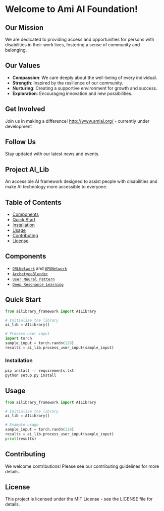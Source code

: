 # Welcome to Ami AI Foundation!

## Our Mission
We are dedicated to providing access and opportunities for persons with disabilities in their work lives, fostering a sense of community and belonging.

## Our Values
- **Compassion**: We care deeply about the well-being of every individual.
- **Strength**: Inspired by the resilience of our community.
- **Nurturing**: Creating a supportive environment for growth and success.
- **Exploration**: Encouraging innovation and new possibilities.

## Get Involved
Join us in making a difference! <http://www.amiai.org/> - currently under development

## Follow Us
Stay updated with our latest news and events. 

## Project AI_Lib

An accessible AI framework designed to assist people with disabilities and make AI technology more accessible to everyone.

## Table of Contents

- [Components](#components)
- [Quick Start](#quick-start)
- [Installation](#installation)
- [Usage](#usage)
- [Contributing](#contributing)
- [License](#license)

## Components

- [`DRLNetwork`](drl_upn_networks.py) and [`UPNNetwork`](drl_upn_networks.py)
- [`ArchetypeBlender`](archetype_blender.py)
- [`User Neural Pattern`](user_neural_pattern.py)
- [`Deep Resonance Learning`](deep_resonance_learning.py)

## Quick Start

```python
from ailibrary_framework import AILibrary

# Initialize the library
ai_lib = AILibrary()

# Process user input
import torch
sample_input = torch.randn(128)
results = ai_lib.process_user_input(sample_input)
```

### Installation

```bash
pip install -r requirements.txt
python setup.py install
```

## Usage

```python
from ailibrary_framework import AILibrary

# Initialize the library
ai_lib = AILibrary()

# Example usage
sample_input = torch.randn(128)
results = ai_lib.process_user_input(sample_input)
print(results)
```

## Contributing

We welcome contributions! Please see our contributing guidelines for more details.

## License

This project is licensed under the MIT License - see the LICENSE file for details.
